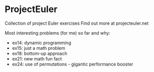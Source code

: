 # ProjectEuler
Collection of project Euler exercises
Find out more at projecteuler.net

Most interesting problems (for me) so far and why:
- ex14: dynamic programming
- ex15: just a math problem
- ex18: bottom-up approach
- ex21: new math fun fact
- ex24: use of permutations - gigantic performance booster
